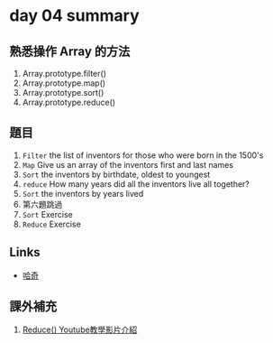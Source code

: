 # day 04 summary

## 熟悉操作 Array 的方法
1. Array.prototype.filter()
2. Array.prototype.map()
3. Array.prototype.sort()
4. Array.prototype.reduce()

## 題目
1. `Filter` the list of inventors for those who were born in the 1500's
2. `Map` Give us an array of the inventors first and last names
3. `Sort` the inventors by birthdate, oldest to youngest
4. `reduce` How many years did all the inventors live all together?
5. `Sort` the inventors by years lived
6. 第六題跳過
7. `Sort` Exercise
8. `Reduce` Exercise


## Links

- [哈奇](https://rabbittee.github.io/JavaScript30/day04/Husky/)

## 課外補充
1. [ Reduce() Youtube教學影片介紹 ](https://www.youtube.com/watch?v=g1C40tDP0Bk)
